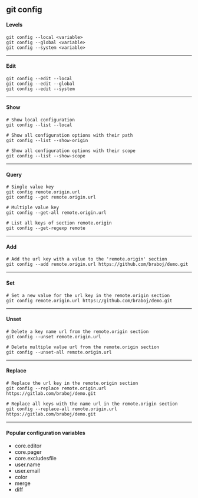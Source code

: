 ## git config

#### Levels
    git config --local <variable>
    git config --global <variable>
    git config --system <variable>

-------------------------------------------------------------------------------

#### Edit
    git config --edit --local 
    git config --edit --global
    git config --edit --system

-------------------------------------------------------------------------------

#### Show
    # Show local configuration
    git config --list --local

    # Show all configuration options with their path
    git config --list --show-origin

    # Show all configuration options with their scope
    git config --list --show-scope

-------------------------------------------------------------------------------

#### Query
    # Single value key
    git config remote.origin.url
    git config --get remote.origin.url
    
    # Multiple value key
    git config --get-all remote.origin.url

    # List all keys of section remote.origin
    git config --get-regexp remote

-------------------------------------------------------------------------------

#### Add
    # Add the url key with a value to the 'remote.origin' section
    git config --add remote.origin.url https://github.com/braboj/demo.git

-------------------------------------------------------------------------------

#### Set
    # Set a new value for the url key in the remote.origin section
    git config remote.origin.url https://github.com/braboj/demo.git

-------------------------------------------------------------------------------

#### Unset
    # Delete a key name url from the remote.origin section 
    git config --unset remote.origin.url
    
    # Delete multiple value url from the remote.origin section
    git config --unset-all remote.origin.url

-------------------------------------------------------------------------------

#### Replace
    # Replace the url key in the remote.origin section
    git config --replace remote.origin.url https://gitlab.com/braboj/demo.git
    
    # Replace all keys with the name url in the remote.origin section
    git config --replace-all remote.origin.url https://gitlab.com/braboj/demo.git

-------------------------------------------------------------------------------

#### Popular configuration variables
- core.editor
- core.pager
- core.excludesfile
- user.name
- user.email
- color
- merge
- diff